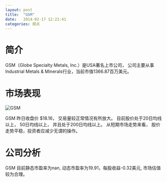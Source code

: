 ```yaml
---
layout: post
title:  "GSM"
date:   2014-02-17 12:21:41
categories: 观点
---
```


# 简介
GSM（Globe Specialty Metals, Inc.）是USA著名上市公司，
公司主要从事Industrial Metals & Minerals行业，当前市值1366.87百万美元。

# 市场表现

![GSM](http://finviz.com/chart.ashx?t=GSM&ty=c&ta=1&p=d&s=l)

GSM 昨日收盘价 $18.16，
交易量较正常情况有所放大。
目前股价处于20日均线以上，
50日均线以上，
并且处于200日均线以上。
从短期市场走势来看，
股价走势平稳，投资者应减少无谓的操作。

# 公司分析
GSM 目前静态市盈率为nan, 动态市盈率为19.91，每股收益-0.32美元,
市场估值较为合理。
